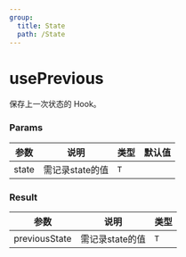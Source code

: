 ```yaml
---
group:
  title: State
  path: /State
---
```

# usePrevious

保存上一次状态的 Hook。

<code src="./Demo/index.tsx" ></code>


### Params

| 参数  | 说明            | 类型 | 默认值 |
| ----- | --------------- | ---- | ------ |
| state | 需记录state的值 | `T`  |        |

### Result

| 参数          | 说明            | 类型 |
| ------------- | --------------- | ---- |
| previousState | 需记录state的值 | `T`  |
